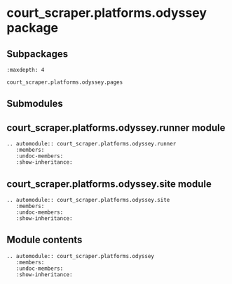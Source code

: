 # court_scraper.platforms.odyssey package

## Subpackages

```{toctree}
:maxdepth: 4

court_scraper.platforms.odyssey.pages
```

## Submodules

## court_scraper.platforms.odyssey.runner module

```{eval-rst}
.. automodule:: court_scraper.platforms.odyssey.runner
   :members:
   :undoc-members:
   :show-inheritance:
```

## court_scraper.platforms.odyssey.site module

```{eval-rst}
.. automodule:: court_scraper.platforms.odyssey.site
   :members:
   :undoc-members:
   :show-inheritance:
```

## Module contents

```{eval-rst}
.. automodule:: court_scraper.platforms.odyssey
   :members:
   :undoc-members:
   :show-inheritance:
```
